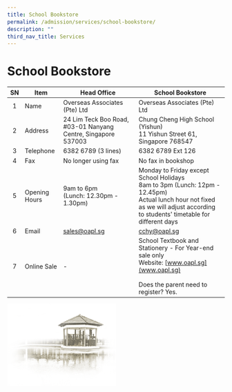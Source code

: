```yaml
---
title: School Bookstore
permalink: /admission/services/school-bookstore/
description: ""
third_nav_title: Services
---
```

# **School Bookstore**

| SN 	| Item 	| Head Office 	| School Bookstore 	|
|:---:	|---	|---	|---	|
| 1 	| Name 	| Overseas Associates (Pte) Ltd | Overseas Associates (Pte) Ltd |
| 2 	| Address 	| 24 Lim Teck Boo Road, #03-01 Nanyang Centre, Singapore 537003 	| Chung Cheng High School (Yishun)<br> 11 Yishun Street 61, Singapore 768547 	|
| 3 	| Telephone 	| 6382 6789 (3 lines) 	| 6382 6789 Ext 126 	|
| 4 	| Fax 	| No longer using fax 	| No fax in bookshop 	|
| 5 	| Opening Hours 	| 9am to 6pm<br>(Lunch: 12.30pm - 1.30pm)	| Monday to Friday except School Holidays<br>8am to 3pm (Lunch: 12pm - 12.45pm)<br>Actual lunch hour not fixed as we will adjust according to students' timetable for different days 	|
| 6 	| Email	| sales@oapl.sg 	| cchy@oapl.sg
| 7 	| Online Sale	| -	| School Textbook and Stationery - For Year-end sale only<br>Website: [www.oapl.sg](www.oapl.sg)    <br><br>Does the parent need to register? Yes. 	|

<img src="/images/pavilion.png" style="width:50%">